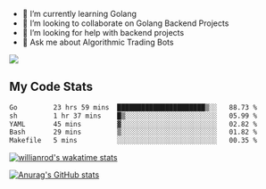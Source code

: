 
- 🌱 I’m currently learning Golang
- 👯 I’m looking to collaborate on Golang Backend Projects
- 🤔 I’m looking for help with backend projects
- 💬 Ask me about Algorithmic Trading Bots

![](https://github-profile-trophy.vercel.app/?username=kevinbarrero)

## My Code Stats

<!--START_SECTION:waka-->

```txt
Go         23 hrs 59 mins  ██████████████████████▒░░   88.73 %
sh         1 hr 37 mins    █▒░░░░░░░░░░░░░░░░░░░░░░░   05.99 %
YAML       45 mins         ▓░░░░░░░░░░░░░░░░░░░░░░░░   02.82 %
Bash       29 mins         ▒░░░░░░░░░░░░░░░░░░░░░░░░   01.82 %
Makefile   5 mins          ░░░░░░░░░░░░░░░░░░░░░░░░░   00.35 %
```

<!--END_SECTION:waka-->

[![willianrod's wakatime stats](https://github-readme-stats.vercel.app/api/wakatime?username=holdandup&layout=compact&theme=react&custom_title=Wakatime%20All%20Time%20Stats&langs_count=8)](https://github.com/anuraghazra/github-readme-stats)

[![Anurag's GitHub stats](https://github-readme-stats.vercel.app/api?username=Kevinbarrero)](https://github.com/anuraghazra/github-readme-stats)





